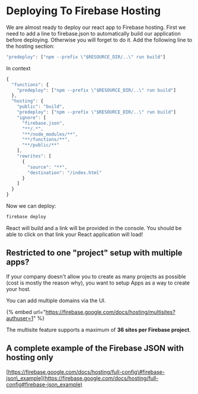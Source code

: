 # Deploying To Firebase Hosting

We are almost ready to deploy our react app to Firebase hosting. First we need to add a line to firebase.json to automatically build our application before deploying. Otherwise you will forget to do it. Add the following line to the hosting section:

```javascript
"predeploy": ["npm --prefix \"$RESOURCE_DIR/..\" run build"]
```

In context

```javascript
{
  "functions": {
    "predeploy": ["npm --prefix \"$RESOURCE_DIR/..\" run build"]
  },
  "hosting": {
    "public": "build", 
    "predeploy": ["npm --prefix \"$RESOURCE_DIR/..\" run build"]
    "ignore": [
      "firebase.json",
      "**/.*",
      "**/node_modules/**",
      "**/functions/**",
      "**/public/**"
    ],
    "rewrites": [
      {
        "source": "**",
        "destination": "/index.html"
      }
    ]
  }
}
```

Now we can deploy:

```bash
firebase deploy
```

React will build and a link will be provided in the console. You should be able to click on that link your React application will load!

## Restricted to one "project" setup with multiple apps?

If your company doesn't allow you to create as many projects as possible \(cost is mostly the reason why\), you want to setup Apps as a way to create your host.

You can add multiple domains via the UI.

{% embed url="https://firebase.google.com/docs/hosting/multisites?authuser=1" %}

The multisite feature supports a maximum of **36 sites per Firebase project**.

## A complete example of the Firebase JSON with hosting only

[https://firebase.google.com/docs/hosting/full-config\#firebase-json\_example](https://firebase.google.com/docs/hosting/full-config#firebase-json_example)


